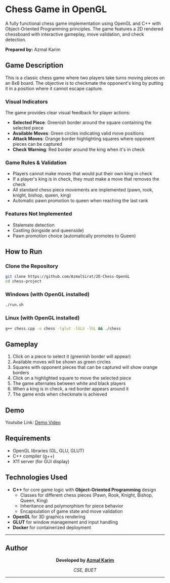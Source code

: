 # Chess Game in OpenGL

A fully functional chess game implementation using OpenGL and C++ with Object-Oriented Programming principles. The game features a 2D rendered chessboard with interactive gameplay, move validation, and check detection.

**Prepared by:** Azmal Karim

## Game Description

This is a classic chess game where two players take turns moving pieces on an 8x8 board. The objective is to checkmate the opponent's king by putting it in a position where it cannot escape capture.

### Visual Indicators

The game provides clear visual feedback for player actions:

- **Selected Piece**: Greenish border around the square containing the selected piece
- **Available Moves**: Green circles indicating valid move positions
- **Attack Moves**: Orange border highlighting squares where opponent pieces can be captured
- **Check Warning**: Red border around the king when it's in check

### Game Rules & Validation

- Players cannot make moves that would put their own king in check
- If a player's king is in check, they must make a move that removes the check
- All standard chess piece movements are implemented (pawn, rook, knight, bishop, queen, king)
- Automatic pawn promotion to queen when reaching the last rank

### Features Not Implemented

- Stalemate detection
- Castling (kingside and queenside)
- Pawn promotion choice (automatically promotes to Queen)

## How to Run

### Clone the Repository
```bash
git clone https://github.com/AzmalSirat/2D-Chess-OpenGL
cd chess-project
```

### Windows (with OpenGL installed)
```bash
./run.sh
```

### Linux (with OpenGL installed)
```bash
g++ chess.cpp -o chess -lglut -lGLU -lGL && ./chess
```


## Gameplay

1. Click on a piece to select it (greenish border will appear)
2. Available moves will be shown as green circles
3. Squares with opponent pieces that can be captured will show orange borders
4. Click on a highlighted square to move the selected piece
5. The game alternates between white and black players
6. When a king is in check, a red border appears around it
7. The game ends when checkmate is achieved

## Demo

Youtube Link: [Demo Video](https://youtu.be/-DSlaeM43OU)

## Requirements

- OpenGL libraries (GL, GLU, GLUT)
- C++ compiler (g++)
- X11 server (for GUI display)

## Technologies Used

- **C++** for core game logic with **Object-Oriented Programming** design
  - Classes for different chess pieces (Pawn, Rook, Knight, Bishop, Queen, King)
  - Inheritance and polymorphism for piece behavior
  - Encapsulation of game state and move validation
- **OpenGL** for 3D graphics rendering
- **GLUT** for window management and input handling
- **Docker** for containerized deployment

---

## Author

<div align="center">

**Developed by [Azmal Karim](https://github.com/AzmalSirat)**

*CSE, BUET*


</div>

---
